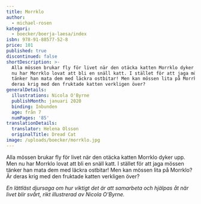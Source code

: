 ```yaml
---
title: Morrklo
author:
  - michael-rosen
kategori:
  - boecker/boerja-laesa/index
isbn: 978-91-88577-52-8
price: 101
published: true
discontinued: false
shortDescription: >-
  Alla mössen brukar fly för livet när den otäcka katten Morrklo dyker upp. Men
  nu har Morrklo lovat att bli en snäll katt. I stället för att jaga mössen
  tänker han mata dem med läckra ostbitar! Men kan mössen lita på Morrklo? Är
  deras krig med den fruktade katten verkligen över?
generalDetails:
  illustrations: Nicola O'Byrne
  publishMonth: januari 2020
  binding: Inbunden
  age: från 7
  numPages: '85'
translationDetails:
  translator: Helena Olsson
  originalTitle: Dread Cat
image: /uploads/boecker/morrklo.jpg
---
```

Alla mössen brukar fly för livet när den otäcka katten Morrklo dyker upp. Men nu har Morrklo lovat att bli en snäll katt. I stället för att jaga mössen tänker han mata dem med läckra ostbitar! Men kan mössen lita på Morrklo? Är deras krig med den fruktade katten verkligen över?

_En lättläst djursaga om hur viktigt det är att samarbeta och hjälpas åt när livet blir svårt, rikt illustrerad av Nicola O’Byrne._
